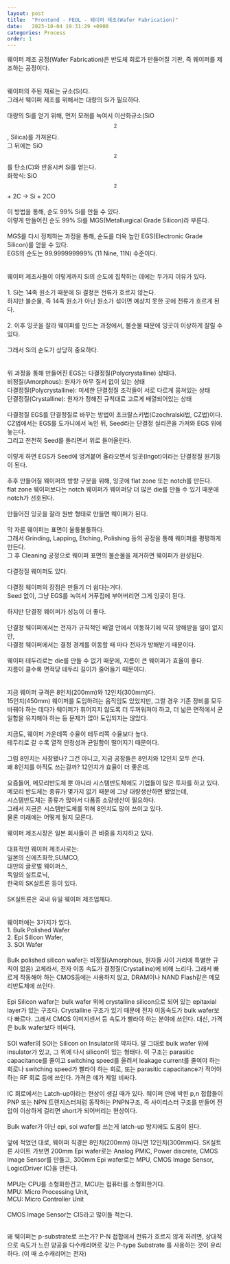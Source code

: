 ```yaml
---
layout: post
title:  "Frontend - FEOL - 웨이퍼 제조(Wafer Fabrication)"
date:   2023-10-04 19:31:29 +0900
categories: Process
order: 1
---
```


웨이퍼 제조 공정(Wafer Fabrication)은 반도체 회로가 만들어질 기판, 즉 웨이퍼를 제조하는 공정이다.<br>
<br>
<br>
웨이퍼의 주된 재료는 규소(Si)다.<br>
그래서 웨이퍼 제조를 위해서는 대량의 Si가 필요하다.<br>
<br>
대량의 Si를 얻기 위해, 먼저 모래를 녹여서 이산화규소(SiO$$_{2}$$, Silica)를 가져온다.<br>
그 뒤에는 SiO$$_{2}$$를 탄소(C)와 반응시켜 Si를 얻는다.<br>
화학식: SiO$$_{2}$$ + 2C -> Si + 2CO<br>
<br>
이 방법을 통해, 순도 99% Si를 만들 수 있다.<br>
이렇게 만들어진 순도 99% Si를 MGS(Metallurgical Grade Silicon)라 부른다.<br>
<br>
MGS를 다시 정제하는 과정을 통해, 순도를 더욱 높인 EGS(Electronic Grade Silicon)를 얻을 수 있다.<br>
EGS의 순도는 99.999999999% (11 Nine, 11N) 수준이다.<br>
<br>
<br>
웨이퍼 제조사들이 이렇게까지 Si의 순도에 집착하는 데에는 두가지 이유가 있다.<br>
<br>
1\. Si는 14족 원소기 때문에 Si 결정은 전류가 흐르지 않는다.<br>
하지만 불순물, 즉 14족 원소가 아닌 원소가 섞이면 예상치 못한 곳에 전류가 흐르게 된다.<br>
<br>
2\. 이후 잉곳을 잘라 웨이퍼를 만드는 과정에서, 불순물 때문에 잉곳이 이상하게 잘릴 수 있다.<br>
<br>
그래서 Si의 순도가 상당히 중요하다.<br>
<br>
<br>
위 과정을 통해 만들어진 EGS는 다결정질(Polycrystalline) 상태다.
<br>
비정질(Amorphous): 원자가 아무 질서 없이 있는 상태<br>
다결정질(Polycrystalline): 미세한 단결정질 조각들이 서로 다르게 뭉쳐있는 상태<br>
단결정질(Crystalline): 원자가 정해진 규칙대로 고르게 배열되어있는 상태<br>
<br>
다결정질 EGS를 단결정질로 바꾸는 방법이 초크랄스키법(Czochralski법, CZ법)이다.<br>
CZ법에서는 EGS를 도가니에서 녹인 뒤, Seed라는 단결정 실리콘을 가져와 EGS 위에 놓는다.<br>
그리고 천천히 Seed를 돌리면서 위로 들어올린다.<br>
<br>
이렇게 하면 EGS가 Seed에 엉겨붙어 올라오면서 잉곳(Ingot)이라는 단결정질 원기둥이 된다.<br>
<br>
추후 만들어질 웨이퍼의 방향 구분을 위해, 잉곳에 flat zone 또는 notch를 만든다.<br>
flat zone 웨이퍼보다는 notch 웨이퍼가 웨이퍼당 더 많은 die를 만들 수 있기 때문에 notch가 선호된다.<br>
<br>
만들어진 잉곳을 잘라 원반 형태로 만들면 웨이퍼가 된다.<br>
<br>
막 자른 웨이퍼는 표면이 울퉁불퉁하다.<br>
그래서 Grinding, Lapping, Etching, Polishing 등의 공정을 통해 웨이퍼를 평평하게 만든다.<br>
그 후 Cleaning 공정으로 웨이퍼 표면의 불순물을 제거하면 웨이퍼가 완성된다.<br>
<br>
다결정질 웨이퍼도 있다.<br>
<br>
다결정 웨이퍼의 장점은 만들기 더 쉽다는거다.<br>
Seed 없이, 그냥 EGS를 녹여서 거푸집에 부어버리면 그게 잉곳이 된다.<br>
<br>
하지만 단결정 웨이퍼가 성능이 더 좋다.<br>
<br>
단결정 웨이퍼에서는 전자가 규칙적인 배열 안에서 이동하기에 딱히 방해받을 일이 없지만,<br>
다결정 웨이퍼에서는 결정 경계를 이동할 때 마다 전자가 방해받기 때문이다.<br>
<br>
웨이퍼 테두리로는 die를 만들 수 없기 때문에, 지름이 큰 웨이퍼가 효율이 좋다.<br>
지름이 클수록 면적당 테두리 길이가 줄어들기 때문이다.<br>
<br>
<br>
지금 웨이퍼 규격은 8인치(200mm)와 12인치(300mm)다.<br>
15인치(450mm) 웨이퍼를 도입하려는 움직임도 있었지만, 그럴 경우 기존 장비를 모두 바꿔야 하는 데다가 웨이퍼가 휘어지지 않도록 더 두꺼워져야 하고, 더 넓은 면적에서 균일함을 유지해야 하는 등 문제가 많아 도입되지는 않았다.<br>
<br>
지금도, 웨이퍼 가운데쪽 수율이 테두리쪽 수율보다 높다.<br>
테두리로 갈 수록 열적 안정성과 균일함이 떨어지기 때문이다.<br>
<br>
그럼 8인치는 사장됐나? 그건 아니고, 지금 공장들은 8인치와 12인치 모두 쓴다.<br>
왜 8인치를 아직도 쓰는걸까? 12인치가 효율이 더 좋은데.<br>
<br>
요즘들어, 메모리반도체 뿐 아니라 시스템반도체에도 기업들이 많은 투자를 하고 있다.<br>
메모리 반도체는 종류가 몇가지 없기 때문에 그냥 대량생산하면 됐었는데,<br>
시스템반도체는 종류가 많아서 다품종 소량생산이 필요하다.<br>
그래서 지금은 시스템반도체를 위해 8인치도 많이 쓰이고 있다.<br>
물론 미래에는 어떻게 될지 모른다.<br>
<br>
웨이퍼 제조시장은 일본 회사들이 큰 비중을 차지하고 있다.<br>
<br>
대표적인 웨이퍼 제조사로는:<br>
일본의 신에츠화학,SUMCO,<br>
대만의 글로벌 웨이퍼스,<br>
독일의 실트로닉,<br>
한국의 SK실트론 등이 있다.<br>
<br>
SK실트론은 국내 유일 웨이퍼 제조업체다.<br>
<br>
<br>
웨이퍼에는 3가지가 있다.<br>
1\. Bulk Polished Wafer<br>
2\. Epi Silicon Wafer,<br>
3\. SOI Wafer<br>
<br>
Bulk polished silicon wafer는 비정질(Amorphous, 원자들 사이 거리에 특별한 규칙이 없음) 고체라서, 전자 이동 속도가 결정질(Crystalline)에 비해 느리다. 그래서 빠르게 작동해야 하는 CMOS등에는 사용하지 않고, DRAM이나 NAND Flash같은 메모리반도체에 쓰인다.<br>
<br>
Epi Silicon wafer는 bulk wafer 위에 crystalline silicon으로 되어 있는 epitaxial layer가 있는 구조다. Crystalline 구조가 있기 때문에 전자 이동속도가 bulk wafer보다 빠르다. 그래서 CMOS 이미지센서 등 속도가 빨라야 하는 분야에 쓰인다. 대신, 가격은 bulk wafer보다 비싸다.<br>
<br>
SOI wafer의 SOI는 Silicon on Insulator의 약자다. 말 그대로 bulk wafer 위에 insulator가 있고, 그 위에 다시 silicon이 있는 형태다. 이 구조는 parasitic capacitance를 줄이고 switching speed를 올려서 leakage current를 줄여야 하는 회로나 switching speed가 빨라야 하는 회로, 또는 parasitic capacitance가 적어야 하는 RF 회로 등에 쓰인다. 가격은 얘가 제일 비싸다.<br>
<br>
IC 회로에서는 Latch-up이라는 현상이 생길 때가 있다. 웨이퍼 안에 박힌 p,n 접합들이 PNP 또는 NPN 트랜지스터처럼 동작하는 PNPN구조, 즉 사이리스터 구조를 만들어 전압이 이상하게 걸리면 short가 되어버리는 현상이다.<br>
<br>
Bulk wafer가 아닌 epi, soi wafer를 쓰는게 latch-up 방지에도 도움이 된다.<br>
<br>
앞에 적었던 대로, 웨이퍼 직경은 8인치(200mm) 아니면 12인치(300mm)다. SK실트론 사이트 가보면 200mm Epi wafer로는 Analog PMIC, Power discrete, CMOS Image Sensor를 만들고, 300mm Epi wafer로는 MPU, CMOS Image Sensor, Logic(Driver IC)을 만든다.<br>
<br>
MPU는 CPU를 소형화한건고, MCU는 컴퓨터를 소형화한거다.<br>
MPU: Micro Processing Unit,<br>
MCU: Micro Controller Unit<br>
<br>
CMOS Image Sensor는 CIS라고 많이들 적는다.<br>
<br>

왜 웨이퍼는 p-substrate로 쓰는가?
P-N 접합에서 전류가 흐르지 않게 하려면, 상대적으로 속도가 느린 양공을 다수캐리어로 갖는 P-type Substrate 를 사용하는 것이 유리하다. (이 때 소수캐리어는 전자)